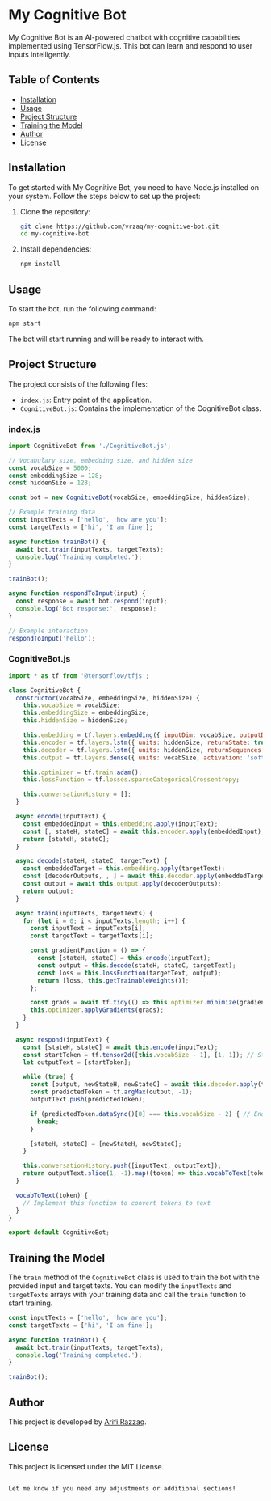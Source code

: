 # My Cognitive Bot

My Cognitive Bot is an AI-powered chatbot with cognitive capabilities implemented using TensorFlow.js. This bot can learn and respond to user inputs intelligently.

## Table of Contents

- [Installation](#installation)
- [Usage](#usage)
- [Project Structure](#project-structure)
- [Training the Model](#training-the-model)
- [Author](#author)
- [License](#license)

## Installation

To get started with My Cognitive Bot, you need to have Node.js installed on your system. Follow the steps below to set up the project:

1. Clone the repository:
   ```sh
   git clone https://github.com/vrzaq/my-cognitive-bot.git
   cd my-cognitive-bot
   ```

2. Install dependencies:
   ```sh
   npm install
   ```

## Usage

To start the bot, run the following command:

```sh
npm start
```

The bot will start running and will be ready to interact with.

## Project Structure

The project consists of the following files:

- `index.js`: Entry point of the application.
- `CognitiveBot.js`: Contains the implementation of the CognitiveBot class.

### index.js

```javascript
import CognitiveBot from './CognitiveBot.js';

// Vocabulary size, embedding size, and hidden size
const vocabSize = 5000;
const embeddingSize = 128;
const hiddenSize = 128;

const bot = new CognitiveBot(vocabSize, embeddingSize, hiddenSize);

// Example training data
const inputTexts = ['hello', 'how are you'];
const targetTexts = ['hi', 'I am fine'];

async function trainBot() {
  await bot.train(inputTexts, targetTexts);
  console.log('Training completed.');
}

trainBot();

async function respondToInput(input) {
  const response = await bot.respond(input);
  console.log('Bot response:', response);
}

// Example interaction
respondToInput('hello');
```

### CognitiveBot.js

```javascript
import * as tf from '@tensorflow/tfjs';

class CognitiveBot {
  constructor(vocabSize, embeddingSize, hiddenSize) {
    this.vocabSize = vocabSize;
    this.embeddingSize = embeddingSize;
    this.hiddenSize = hiddenSize;

    this.embedding = tf.layers.embedding({ inputDim: vocabSize, outputDim: embeddingSize });
    this.encoder = tf.layers.lstm({ units: hiddenSize, returnState: true });
    this.decoder = tf.layers.lstm({ units: hiddenSize, returnSequences: true, returnState: true });
    this.output = tf.layers.dense({ units: vocabSize, activation: 'softmax' });

    this.optimizer = tf.train.adam();
    this.lossFunction = tf.losses.sparseCategoricalCrossentropy;

    this.conversationHistory = [];
  }

  async encode(inputText) {
    const embeddedInput = this.embedding.apply(inputText);
    const [, stateH, stateC] = await this.encoder.apply(embeddedInput);
    return [stateH, stateC];
  }

  async decode(stateH, stateC, targetText) {
    const embeddedTarget = this.embedding.apply(targetText);
    const [decoderOutputs, , ] = await this.decoder.apply(embeddedTarget, { initialState: [stateH, stateC] });
    const output = await this.output.apply(decoderOutputs);
    return output;
  }

  async train(inputTexts, targetTexts) {
    for (let i = 0; i < inputTexts.length; i++) {
      const inputText = inputTexts[i];
      const targetText = targetTexts[i];

      const gradientFunction = () => {
        const [stateH, stateC] = this.encode(inputText);
        const output = this.decode(stateH, stateC, targetText);
        const loss = this.lossFunction(targetText, output);
        return [loss, this.getTrainableWeights()];
      };

      const grads = await tf.tidy(() => this.optimizer.minimize(gradientFunction));
      this.optimizer.applyGradients(grads);
    }
  }

  async respond(inputText) {
    const [stateH, stateC] = await this.encode(inputText);
    const startToken = tf.tensor2d([this.vocabSize - 1], [1, 1]); // Start token
    let outputText = [startToken];

    while (true) {
      const [output, newStateH, newStateC] = await this.decoder.apply(tf.expand_dims(outputText[outputText.length - 1], 0), { initialState: [stateH, stateC] });
      const predictedToken = tf.argMax(output, -1);
      outputText.push(predictedToken);

      if (predictedToken.dataSync()[0] === this.vocabSize - 2) { // End token
        break;
      }

      [stateH, stateC] = [newStateH, newStateC];
    }

    this.conversationHistory.push([inputText, outputText]);
    return outputText.slice(1, -1).map((token) => this.vocabToText(token.dataSync()[0]));
  }

  vocabToText(token) {
    // Implement this function to convert tokens to text
  }
}

export default CognitiveBot;
```

## Training the Model

The `train` method of the `CognitiveBot` class is used to train the bot with the provided input and target texts. You can modify the `inputTexts` and `targetTexts` arrays with your training data and call the `train` function to start training.

```javascript
const inputTexts = ['hello', 'how are you'];
const targetTexts = ['hi', 'I am fine'];

async function trainBot() {
  await bot.train(inputTexts, targetTexts);
  console.log('Training completed.');
}

trainBot();
```

## Author

This project is developed by [Arifi Razzaq](https://github.com/vrzaq).

## License

This project is licensed under the MIT License.
```

Let me know if you need any adjustments or additional sections!

